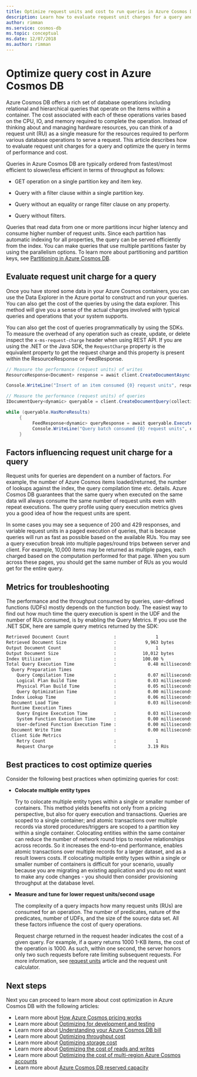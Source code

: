 ```yaml
---
title: Optimize request units and cost to run queries in Azure Cosmos DB
description: Learn how to evaluate request unit charges for a query and optimize the query in terms of performance and cost. 
author: rimman
ms.service: cosmos-db
ms.topic: conceptual
ms.date: 12/07/2018
ms.author: rimman
---
```


# Optimize query cost in Azure Cosmos DB

Azure Cosmos DB offers a rich set of database operations including relational and hierarchical queries that operate on the items within a container. The cost associated with each of these operations varies based on the CPU, IO, and memory required to complete the operation. Instead of thinking about and managing hardware resources, you can think of a request unit (RU) as a single measure for the resources required to perform various database operations to serve a request. This article describes how to evaluate request unit charges for a query and optimize the query in terms of performance and cost. 

Queries in Azure Cosmos DB are typically ordered from fastest/most efficient to slower/less efficient in terms of throughput as follows:  

* GET operation on a single partition key and item key.

* Query with a filter clause within a single partition key.

* Query without an equality or range filter clause on any property.

* Query without filters.

Queries that read data from one or more partitions incur higher latency and consume higher number of request units. Since each partition has automatic indexing for all properties, the query can be served efficiently from the index. You can make queries that use multiple partitions faster by using the parallelism options. To learn more about partitioning and partition keys, see [Partitioning in Azure Cosmos DB](partitioning-overview.md).

## Evaluate request unit charge for a query

Once you have stored some data in your Azure Cosmos containers, you can use the Data Explorer in the Azure portal to construct and run your queries. You can also get the cost of the queries by using the data explorer. This method will give you a sense of the actual charges involved with typical queries and operations that your system supports.

You can also get the cost of queries programmatically by using the SDKs. To measure the overhead of any operation such as create, update, or delete inspect the `x-ms-request-charge` header when using REST API. If you are using the .NET or the Java SDK, the `RequestCharge` property is the equivalent property to get the request charge and this property is present within the ResourceResponse or FeedResponse.

```csharp
// Measure the performance (request units) of writes 
ResourceResponse<Document> response = await client.CreateDocumentAsync(collectionSelfLink, myDocument); 

Console.WriteLine("Insert of an item consumed {0} request units", response.RequestCharge); 

// Measure the performance (request units) of queries 
IDocumentQuery<dynamic> queryable = client.CreateDocumentQuery(collectionSelfLink, queryString).AsDocumentQuery(); 

while (queryable.HasMoreResults) 
     { 
          FeedResponse<dynamic> queryResponse = await queryable.ExecuteNextAsync<dynamic>(); 
          Console.WriteLine("Query batch consumed {0} request units", queryResponse.RequestCharge); 
     }
```

## Factors influencing request unit charge for a query

Request units for queries are dependent on a number of factors. For example, the number of Azure Cosmos items loaded/returned, the number of lookups against the index, the query compilation time etc. details. Azure Cosmos DB guarantees that the same query when executed on the same data will always consume the same number of request units even with repeat executions. The query profile using query execution metrics gives you a good idea of how the request units are spent.  

In some cases you may see a sequence of 200 and 429 responses, and variable request units in a paged execution of queries, that is because queries will run as fast as possible based on the available RUs. You may see a query execution break into multiple pages/round trips between server and client. For example, 10,000 items may be returned as multiple pages, each charged based on the computation performed for that page. When you sum across these pages, you should get the same number of RUs as you would get for the entire query.  

## Metrics for troubleshooting

The performance and the throughput consumed by queries, user-defined functions (UDFs) mostly depends on the function body. The easiest way to find out how much time the query execution is spent in the UDF and the number of RUs consumed, is by enabling the Query Metrics. If you use the .NET SDK, here are sample query metrics returned by the SDK:

```bash
Retrieved Document Count                 :               1              
Retrieved Document Size                  :           9,963 bytes        
Output Document Count                    :               1              
Output Document Size                     :          10,012 bytes        
Index Utilization                        :          100.00 %            
Total Query Execution Time               :            0.48 milliseconds 
  Query Preparation Times 
    Query Compilation Time               :            0.07 milliseconds 
    Logical Plan Build Time              :            0.03 milliseconds 
    Physical Plan Build Time             :            0.05 milliseconds 
    Query Optimization Time              :            0.00 milliseconds 
  Index Lookup Time                      :            0.06 milliseconds 
  Document Load Time                     :            0.03 milliseconds 
  Runtime Execution Times 
    Query Engine Execution Time          :            0.03 milliseconds 
    System Function Execution Time       :            0.00 milliseconds 
    User-defined Function Execution Time :            0.00 milliseconds 
  Document Write Time                    :            0.00 milliseconds 
  Client Side Metrics 
    Retry Count                          :               1              
    Request Charge                       :            3.19 RUs  
```

## Best practices to cost optimize queries 

Consider the following best practices when optimizing queries for cost:

* **Colocate multiple entity types**

   Try to colocate multiple entity types within a single or smaller number of containers. This method yields benefits not only from a pricing perspective, but also for query execution and transactions. Queries are scoped to a single container; and atomic transactions over multiple records via stored procedures/triggers are scoped to a partition key within a single container. Colocating entities within the same container can reduce the number of network round trips to resolve relationships across records. So it increases the end-to-end performance, enables atomic transactions over multiple records for a larger dataset, and as a result lowers costs. If colocating multiple entity types within a single or smaller number of containers is difficult for your scenario, usually because you are migrating an existing application and you do not want to make any code changes - you should then consider provisioning throughput at the database level.  

* **Measure and tune for lower request units/second usage**

   The complexity of a query impacts how many request units (RUs) are consumed for an operation. The number of predicates, nature of the predicates, number of UDFs, and the size of the source data set. All these factors influence the cost of query operations. 

   Request charge returned in the request header indicates the cost of a given query. For example, if a query returns 1000 1-KB items, the cost of the operation is 1000. As such, within one second, the server honors only two such requests before rate limiting subsequent requests. For more information, see [request units](request-units.md) article and the request unit calculator. 

## Next steps

Next you can proceed to learn more about cost optimization in Azure Cosmos DB with the following articles:

* Learn more about [How Azure Cosmos pricing works](how-pricing-works.md)
* Learn more about [Optimizing for development and testing](optimize-dev-test.md)
* Learn more about [Understanding your Azure Cosmos DB bill](understand-your-bill.md)
* Learn more about [Optimizing throughput cost](optimize-cost-throughput.md)
* Learn more about [Optimizing storage cost](optimize-cost-storage.md)
* Learn more about [Optimizing the cost of reads and writes](optimize-cost-reads-writes.md)
* Learn more about [Optimizing the cost of multi-region Azure Cosmos accounts](optimize-cost-regions.md)
* Learn more about [Azure Cosmos DB reserved capacity](cosmos-db-reserved-capacity.md)

